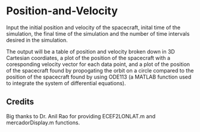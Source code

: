 # Position-and-Velocity
Input the initial position and velocity of the spacecraft, inital time of the simulation, 
the final time of the simulation and the number of time intervals desired in the simulation.

The output will be a table of position and velocity broken down in 3D Cartesian coordiates,
a plot of the position of the spacecraft with a coresponding velocity vector for each data point,
and a plot of the position of the spacecraft found by propogating the orbit on a circle compared
to the position of the spacecraft found by using ODE113 (a MATLAB function used to integrate
the system of differential equations).

## Credits
Big thanks to Dr. Anil Rao for providing ECEF2LONLAT.m and mercadorDisplay.m functions.
